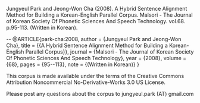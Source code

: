 Jungyeul Park and Jeong-Won Cha (2008). 
A Hybrid Sentence Alignment Method for Building a Korean-English Parallel Corpus. 
Malsori - The Journal of Korean Society Of Phonetic Sciences And Speech Technology. 
vol.68. p.95-113. (Written in Korean).


--
@ARTICLE{park-cha:2008,
  author = {Jungyeul Park and Jeong-Won Cha},
  title = {{A Hybrid Sentence Alignment Method for Building a Korean-English
	Parallel Corpus}},
  journal = {Malsori - The Journal of Korean Society Of Phonetic Sciences And
	Speech Technology},
  year = {2008},
  volume = {68},
  pages = {95--113},
  note = {(Written in Korean)}
}



This corpus is made available under the terms of the Creative Commons Attribution Noncommercial No-Derivative-Works 3.0 US License.

Please post any questions about the corpus to jungyeul.park (AT) gmail.com
